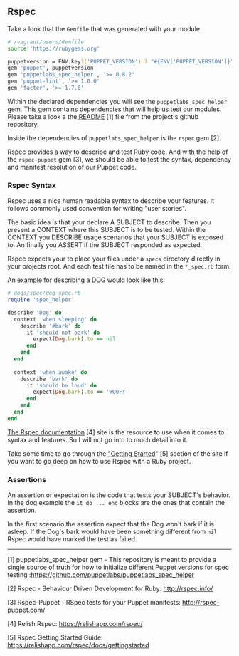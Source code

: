 ## Rspec

Take a look that the `Gemfile` that was generated with your module.

```bash
# /vagrant/users/Gemfile
source 'https://rubygems.org'

puppetversion = ENV.key?('PUPPET_VERSION') ? "#{ENV['PUPPET_VERSION']}" : ['>= 3.3']
gem 'puppet', puppetversion
gem 'puppetlabs_spec_helper', '>= 0.8.2'
gem 'puppet-lint', '>= 1.0.0'
gem 'facter', '>= 1.7.0'
```

Within the declared dependencies you will see the `puppetlabs_spec_helper` gem. This gem contains dependencies that will help us test our modules. Please take a look a the[ README](https://github.com/puppetlabs/puppetlabs_spec_helper) [1] file from the project's github repository.

Inside the dependencies of `puppetlabs_spec_helper` is the `rspec` gem [2]. 

Rspec provides a way to describe and test Ruby code. And with the help of the `rspec-puppet` gem [3], we should be able to test the syntax, dependency and manifest resolution of our Puppet code.

### Rspec Syntax

Rspec uses a nice human readable syntax to describe your features. It follows commonly used convention for writing "user stories". 

The basic idea is that your declare A SUBJECT to describe. Then you present a CONTEXT where this SUBJECT is to be tested. Within the CONTEXT you DESCRIBE usage scenarios that your SUBJECT is exposed to. An finally you ASSERT if the SUBJECT responded as expected.

Rspec expects your to place your files under a `specs` directory directly in your projects root. And each test file has to be named in the `*_spec.rb` form. 

An example for describing a DOG would look like this:

```ruby
# dogs/spec/dog_spec.rb
require 'spec_helper'

describe 'Dog' do
  context 'when sleeping' do
    describe '#bark' do
      it 'should not bark' do
        expect(Dog.bark).to == nil
      end
    end
  end
  
  context 'when awake' do
    describe 'bark' do
      it 'should be loud' do
        expect(Dog.bark).to == 'WOOF!'
      end
    end
  end
end
```

[The Rspec documentation](https://relishapp.com/rspec/) [4] site is the resource to use when it comes to syntax and features. So I will not go into to much detail into it. 

Take some time to go through the ["Getting Started](https://relishapp.com/rspec/docs/gettingstarted)" [5] section of the site if you want to go deep on how to use Rspec with a Ruby project.

### Assertions

An assertion or expectation is the code that tests your SUBJECT's behavior. In the dog example the `it do ... end` blocks are the ones that contain the assertion.

In the first scenario the assertion expect that the Dog won't bark if it is asleep. If the Dog's bark would have been something different from `nil` Rspec would have marked the test as failed.




---

[1] puppetlabs_spec_helper gem - This repository is meant to provide a single source of truth for how to initialize different Puppet versions for spec testing :https://github.com/puppetlabs/puppetlabs_spec_helper

[2] Rspec - Behaviour Driven Development for Ruby: http://rspec.info/

[3] Rspec-Puppet - RSpec tests for your Puppet manifests: http://rspec-puppet.com/

[4] Relish Rspec: https://relishapp.com/rspec/

[5] Rspec Getting Started Guide: https://relishapp.com/rspec/docs/gettingstarted
